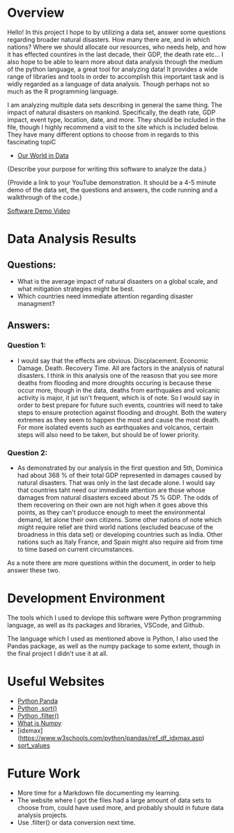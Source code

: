 # Overview

Hello! In this project I hope to by utilizing a data set, answer some questions regarding broader natural disasters. How many there are, and in which nations? Where we should allocate our resources, who needs help, and how it has effected countires in the last decade, their GDP, the death rate etc... I also hope to be able to learn more about data analysis through the medium of the python language, a great tool for analyzing data! It provides a wide range of libraries and tools in order to accomplish this important task and is widly regarded as a language of data analysis. Though perhaps not so much as the R programming language.

I am analyzing multiple data sets describing in general the same thing. The impact of natural disasters on mankind. Specifically, the death rate, GDP impact, event type, location, date, and more. They should be included in the file, though I highly recommend a visit to the site which is included below. They have many different options to choose from in regards to this fascinating topiC

* [Our World in Data](https://ourworldindata.org/)

{Describe your purpose for writing this software to analyze the data.}

{Provide a link to your YouTube demonstration.  It should be a 4-5 minute demo of the data set, the questions and answers, the code running and a walkthrough of the code.}

[Software Demo Video](http://youtube.link.goes.here)

# Data Analysis Results

## Questions: 

* What is the average impact of natural disasters on a global scale, and what mitigation strategies might be best.
* Which countries need immediate attention regarding disaster managment?

## Answers:

### Question 1:
* I would say that the effects are obvious. Discplacement. Economic Damage. Death. Recovery Time. All are factors in the analysis of natural disasters.
  I think in this analysis one of the reasosn that you see more deaths from flooding and more droughts occuring is because these occur more, though in the 
  data, deaths from earthquakes and volcanic activity is major, it jut isn't frequent, which is of note. So I would say in order to best prepare for 
  future such events, countries will need to take steps to ensure protection against flooding and drought. Both the watery extremes as they seem to happen
  the most and cause the most death. For more isolated events such as earthquakes and volcanos, certain steps will also need to be taken, but should be of
  lower priority.

### Question 2:
* As demonstrated by our analysis in the first question and 5th, Dominica had about 368 % of their total GDP represented in damages caused by natural disasters.
  That was only in the last decade alone. I would say that countries taht need our immediate attention are those whose damages from natural disasters
  exceed about 75 % GDP. The odds of them recovering on their own are not high when it goes above this points, as they can't producce enough to meet 
  the environmental demand, let alone their own citizens. Some other nations of note which might require relief are third world nations (excluded beacuse of the broadness in this data set)
  or developing countries such as India. Other nations such as Italy France, and Spain might also require aid from time to time based on current circumstances.

As a note there are more questions within the document, in order to help answer these two.

# Development Environment

The tools which I used to devlope this software were Python programming language, as well as its packages and libraries, VSCode, and Github.

The language which I used as mentioned above is Python, I also used the Pandas package, as well as the numpy package to some extent, though in the final project I didn't use it at all.

# Useful Websites

* [Python Panda](https://www.geeksforgeeks.org/python-pandas-dataframe-aggregate/#)
* [Python .sort()](https://www.geeksforgeeks.org/sort-in-python/)
* [Python .filter()](https://www.geeksforgeeks.org/filter-in-python/)
* [What is Numpy](https://numpy.org/doc/stable/user/whatisnumpy.html)
* [idxmax] (https://www.w3schools.com/python/pandas/ref_df_idxmax.asp)
* [sort_values](https://www.w3schools.com/python/pandas/ref_df_sort_values.asp)

# Future Work

* More time for a Markdown file documenting my learning.
* The website where I got the files had a large amount of data sets to choose from, could have used more, and probably should in future data analysis projects.
* Use .filter() or data conversion next time.